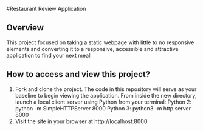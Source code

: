 
#Restaurant Review Application

## Overview
This project focused on taking a static webpage with little to no responsive elements and converting it to a responsive, accessible and attractive application to find your next meal!

## How to access and view this project?
1. Fork and clone the project. The code in this repository will serve as your baseline to begin viewing the application.
From inside the new directory, launch a local client server using Python from your terminal:
Python 2: python -m SimpleHTTPServer 8000
Python 3: python3 -m http.server 8000
2. Visit the site in your browser at http://localhost:8000
